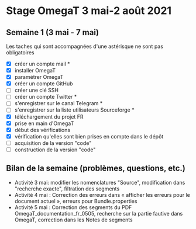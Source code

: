 # Stage OmegaT 3 mai-2 août 2021
## Semaine 1 (3 mai - 7 mai)
Les taches qui sont accompagnées d'une astérisque ne sont pas obligatoires

- [x] créer un compte mail *
- [x] installer OmegaT
- [x] paramétrer OmegaT
- [x] créer un compte GitHub
- [ ] créer une clé SSH
- [ ] créer un compte Twitter *
- [ ] s'enregistrer sur le canal Telegram *
- [ ] s'enregistrer sur la liste utilisateurs Sourceforge *
- [x] téléchargement du projet FR
- [x] prise en main d'OmegaT
- [x] début des vérifications
- [x] vérification qu'elles sont bien prises en compte dans le dépôt
- [ ] acquisition de la version "code"
- [ ] construction de la version "code"

## Bilan de la semaine (problèmes, questions, etc.)
- Activité 3 mai: modifier les nomenclatures "Source", modification dans "recherche exacte", filtration des segments
- Activité 4 mai : Correction des erreurs dans « afficher les erreurs pour le document actuel »,  erreurs pour Bundle.properties 
- Activité 5 mai : Correction des segments du PDF OmegaT_documentation_fr_0505, recherche sur la partie fautive dans OmegaT, correction dans les Notes de segments
